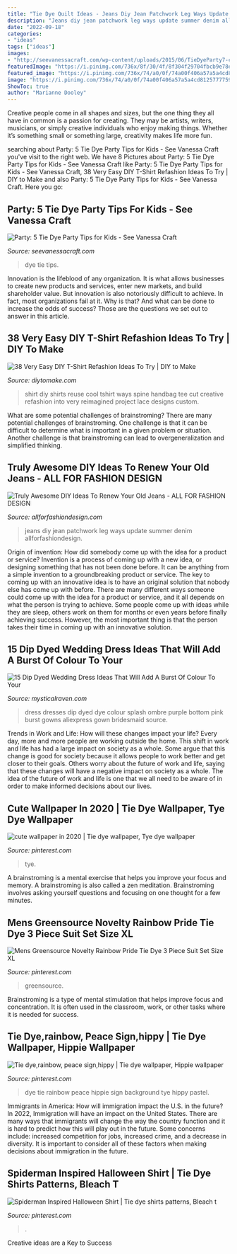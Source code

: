 ```yaml
---
title: "Tie Dye Quilt Ideas - Jeans Diy Jean Patchwork Leg Ways Update Summer Denim Allforfashiondesign"
description: "Jeans diy jean patchwork leg ways update summer denim allforfashiondesign"
date: "2022-09-18"
categories:
- "ideas"
tags: ["ideas"]
images:
- "http://seevanessacraft.com/wp-content/uploads/2015/06/TieDyeParty7-copy.jpg"
featuredImage: "https://i.pinimg.com/736x/8f/30/4f/8f304f29704fbcb9e78e5ee5286d0a92.jpg"
featured_image: "https://i.pinimg.com/736x/74/a0/0f/74a00f406a57a5a4cd8125777759c563.jpg"
image: "https://i.pinimg.com/736x/74/a0/0f/74a00f406a57a5a4cd8125777759c563.jpg"
ShowToc: true
author: "Marianne Dooley"
---
```



Creative people come in all shapes and sizes, but the one thing they all have in common is a passion for creating. They may be artists, writers, musicians, or simply creative individuals who enjoy making things. Whether it’s something small or something large, creativity makes life more fun.

	

		
searching about Party: 5 Tie Dye Party Tips for Kids - See Vanessa Craft you've visit to the right web. We have 8 Pictures about Party: 5 Tie Dye Party Tips for Kids - See Vanessa Craft like Party: 5 Tie Dye Party Tips for Kids - See Vanessa Craft, 38 Very Easy DIY T-Shirt Refashion Ideas To Try | DIY to Make and also Party: 5 Tie Dye Party Tips for Kids - See Vanessa Craft. Here you go:
		
    
## Party: 5 Tie Dye Party Tips For Kids - See Vanessa Craft

<img loading=lazy src="http://seevanessacraft.com/wp-content/uploads/2015/06/TieDyeParty7-copy.jpg" onerror="this.onerror=null;this.src='https://tse3.mm.bing.net/th?id=OIP.yGGXoKviU7TPlrwrYfPDfgHaLH&amp;pid=15.1';" alt="Party: 5 Tie Dye Party Tips for Kids - See Vanessa Craft">

_Source: seevanessacraft.com_

>dye tie tips. 

	

Innovation is the lifeblood of any organization. It is what allows businesses to create new products and services, enter new markets, and build shareholder value. But innovation is also notoriously difficult to achieve. In fact, most organizations fail at it. Why is that? And what can be done to increase the odds of success? Those are the questions we set out to answer in this article.

    
## 38 Very Easy DIY T-Shirt Refashion Ideas To Try | DIY To Make

<img loading=lazy src="http://www.diytomake.com/wp-content/uploads/2017/02/DIY-T-shirts-Fashion.jpg" onerror="this.onerror=null;this.src='https://tse4.mm.bing.net/th?id=OIP.t64_FoBuKHSWocR4mI-q4AHaLL&amp;pid=15.1';" alt="38 Very Easy DIY T-Shirt Refashion Ideas To Try | DIY to Make">

_Source: diytomake.com_

>shirt diy shirts reuse cool tshirt ways spine handbag tee cut creative refashion into very reimagined project lace designs custom. 

	

What are some potential challenges of brainstroming?
There are many potential challenges of brainstroming. One challenge is that it can be difficult to determine what is important in a given problem or situation. Another challenge is that brainstroming can lead to overgeneralization and simplified thinking.

    
## Truly Awesome DIY Ideas To Renew Your Old Jeans - ALL FOR FASHION DESIGN

<img loading=lazy src="https://allforfashiondesign.com/wp-content/uploads/2014/10/av-34.jpg" onerror="this.onerror=null;this.src='https://tse2.mm.bing.net/th?id=OIP.yX_0VICtmDP6PTXyoYsvOgHaLG&amp;pid=15.1';" alt="Truly Awesome DIY Ideas To Renew Your Old Jeans - ALL FOR FASHION DESIGN">

_Source: allforfashiondesign.com_

>jeans diy jean patchwork leg ways update summer denim allforfashiondesign. 

	

Origin of invention: How did somebody come up with the idea for a product or service?
Invention is a process of coming up with a new idea, or designing something that has not been done before. It can be anything from a simple invention to a groundbreaking product or service. The key to coming up with an innovative idea is to have an original solution that nobody else has come up with before. There are many different ways someone could come up with the idea for a product or service, and it all depends on what the person is trying to achieve. Some people come up with ideas while they are sleep, others work on them for months or even years before finally achieving success. However, the most important thing is that the person takes their time in coming up with an innovative solution.

    
## 15 Dip Dyed Wedding Dress Ideas That Will Add A Burst Of Colour To Your

<img loading=lazy src="http://static.boredpanda.com/blog/wp-content/uploads/2016/09/dip-dye-wedding-dress-trend-16-57cdbfdc72c20__700.jpg" onerror="this.onerror=null;this.src='https://tse4.mm.bing.net/th?id=OIP.hGJLnuzQjEMOrpMQL1J6xwHaJ3&amp;pid=15.1';" alt="15 Dip Dyed Wedding Dress Ideas That Will Add A Burst Of Colour To Your">

_Source: mysticalraven.com_

>dress dresses dip dyed dye colour splash ombre purple bottom pink burst gowns aliexpress gown bridesmaid source. 

	

Trends in Work and Life: How will these changes impact your life?
Every day, more and more people are working outside the home. This shift in work and life has had a large impact on society as a whole. Some argue that this change is good for society because it allows people to work better and get closer to their goals. Others worry about the future of work and life, saying that these changes will have a negative impact on society as a whole. The idea of the future of work and life is one that we all need to be aware of in order to make informed decisions about our lives.

    
## Cute Wallpaper In 2020 | Tie Dye Wallpaper, Tye Dye Wallpaper

<img loading=lazy src="https://i.pinimg.com/736x/8f/30/4f/8f304f29704fbcb9e78e5ee5286d0a92.jpg" onerror="this.onerror=null;this.src='https://tse4.mm.bing.net/th?id=OIP._pAZ2SpMkuL-vPD_9BR_dQHaNG&amp;pid=15.1';" alt="cute wallpaper in 2020 | Tie dye wallpaper, Tye dye wallpaper">

_Source: pinterest.com_

>tye. 

	

A brainstroming is a mental exercise that helps you improve your focus and memory. A brainstroming is also called a zen meditation. Brainstroming involves asking yourself questions and focusing on one thought for a few minutes.

    
## Mens Greensource Novelty Rainbow Pride Tie Dye 3 Piece Suit Set Size XL

<img loading=lazy src="https://i.pinimg.com/736x/b3/b3/12/b3b312504e3b1ab8a6e9c1a065b56e4d.jpg" onerror="this.onerror=null;this.src='https://tse1.mm.bing.net/th?id=OIP.mF521QiYaSTzXb9-YiQfFQHaOM&amp;pid=15.1';" alt="Mens Greensource Novelty Rainbow Pride Tie Dye 3 Piece Suit Set Size XL">

_Source: pinterest.com_

>greensource. 

	

Brainstroming is a type of mental stimulation that helps improve focus and concentration. It is often used in the classroom, work, or other tasks where it is needed for success.

    
## Tie Dye,rainbow, Peace Sign,hippy | Tie Dye Wallpaper, Hippie Wallpaper

<img loading=lazy src="https://i.pinimg.com/736x/b4/6f/52/b46f524505a09b5f6da82d0016f9fb30.jpg" onerror="this.onerror=null;this.src='https://tse4.mm.bing.net/th?id=OIP.-ZNbULlHrr1tES1FUGbLyAHaNK&amp;pid=15.1';" alt="Tie dye,rainbow, peace sign,hippy | Tie dye wallpaper, Hippie wallpaper">

_Source: pinterest.com_

>dye tie rainbow peace hippie sign background tye hippy pastel. 

	

Immigrants in America: How will immigration impact the U.S. in the future?
In 2022, Immigration will have an impact on the United States. There are many ways that immigrants will change the way the country function and it is hard to predict how this will play out in the future. Some concerns include: increased competition for jobs, increased crime, and a decrease in diversity. It is important to consider all of these factors when making decisions about immigration in the future.

    
## Spiderman Inspired Halloween Shirt | Tie Dye Shirts Patterns, Bleach T

<img loading=lazy src="https://i.pinimg.com/736x/74/a0/0f/74a00f406a57a5a4cd8125777759c563.jpg" onerror="this.onerror=null;this.src='https://tse2.mm.bing.net/th?id=OIP.eJeR6qoPntGM3fB4_tekJwHaJO&amp;pid=15.1';" alt="Spiderman Inspired Halloween Shirt | Tie dye shirts patterns, Bleach t">

_Source: pinterest.com_

>. 

	

Creative ideas are a Key to Success


